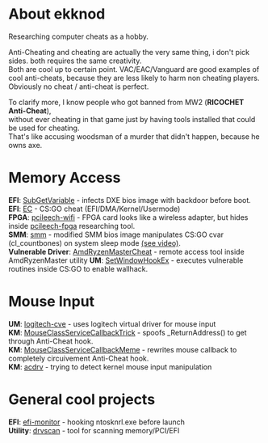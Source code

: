 # About ekknod
Researching computer cheats as a hobby.  

Anti-Cheating and cheating are actually the very same thing, i don't pick sides. both requires the same creativity.  
Both are cool up to certain point. VAC/EAC/Vanguard are good examples of cool anti-cheats, because they are less likely to harm non cheating players.
Obviously no cheat / anti-cheat is perfect.

To clarify more, I know people who got banned from MW2 (**RICOCHET Anti-Cheat**),  
without ever cheating in that game just by having tools installed that could be used for cheating.  
That's like accusing woodsman of a murder that didn't happen, because he owns axe.


# Memory Access  
**EFI**: [SubGetVariable](https://github.com/ekknod/SubGetVariable) - infects DXE bios image with backdoor before boot.  
**EFI**: [EC](https://github.com/ekknod/EC) - CS:GO cheat (EFI/DMA/Kernel/Usermode)  
**FPGA**: [pcileech-wifi](https://github.com/ekknod/pcileech-wifi) - FPGA card looks like a wireless adapter, but hides inside [pcileech-fpga](https://github.com/ufrisk/pcileech-fpga) researching tool.  
**SMM**: [smm](https://github.com/ekknod/smm) - modified SMM bios image manipulates CS:GO cvar (cl_countbones) on system sleep mode [(see video)](https://streamable.com/58y7zz).  
**Vulnerable Driver**: [AmdRyzenMasterCheat](https://github.com/ekknod/AmdRyzenMasterCheat) - remote access tool inside AmdRyzenMaster utility
**UM**: [SetWindowHookEx](https://github.com/ekknod/SetWindowHookEx) - executes vulnerable routines inside CS:GO to enable wallhack.  

# Mouse Input
**UM**: [logitech-cve](https://github.com/ekknod/logitech-cve) - uses logitech virtual driver for mouse input  
**KM**: [MouseClassServiceCallbackTrick](https://github.com/ekknod/MouseClassServiceCallbackTrick) - spoofs _ReturnAddress() to get through Anti-Cheat hook.  
**KM**: [MouseClassServiceCallbackMeme](https://github.com/ekknod/MouseClassServiceCallbackMeme) - rewrites mouse callback to completely circuivement Anti-Cheat hook.  
**KM**: [acdrv](https://github.com/ekknod/acdrv) - trying to detect kernel mouse input manipulation  

# General cool projects
**EFI**: [efi-monitor](https://github.com/ekknod/efi-monitor) - hooking ntosknrl.exe before launch  
**Utility**: [drvscan](https://github.com/ekknod/drvscan) - tool for scanning memory/PCI/EFI  
